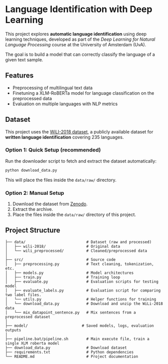 # Language Identification with Deep Learning

This project explores **automatic language identification** using deep learning techniques, developed as part of the *Deep Learning for Natural Language Processing* course at the University of Amsterdam (UvA).

The goal is to build a model that can correctly classify the language of a given text sample.

## Features

- Preprocessing of multilingual text data
- Finetuning a XLM-RoBERTa model for language classification on the preprocessed data
- Evaluation on multiple languages with NLP metrics

## Dataset

This project uses the [WiLI-2018 dataset](https://zenodo.org/records/841984), a publicly available dataset for **written language identification** covering 235 languages.

### Option 1: Quick Setup (recommended)
Run the downloader script to fetch and extract the dataset automatically:

```bash
python download_data.py
```

This will place the files inside the `data/raw/` directory.

### Option 2: Manual Setup
1. Download the dataset from [Zenodo](https://zenodo.org/records/841984).
2. Extract the archive.
3. Place the files inside the `data/raw/` directory of this project.

## Project Structure

```text
├── data/                           # Dataset (raw and processed)
│   ├── wili-2018/                  # Original data
│   └── wili_preprocessed/          # Cleaned/preprocessed data
│
├── src/                            # Source code
│   ├── preprocessing.py            # Text cleaning, tokenization, etc.
│   ├── models.py                   # Model architectures
│   ├── train.py                    # Training loop
│   ├── evaluate.py                 # Evaluation scripts for testing model
│   ├── evaluate_labels.py          # Evaluation script for comparing two label files.
│   └── utils.py                    # Helper functions for training
│   └── download_data.py            # Download and unzip the WiLi-2018 data
│   └── mix_datapoint_sentence.py   # Mix sentences from a preprocessed dataset 
│
├── model/                        # Saved models, logs, evaluation outputs
│
├── pipeline.bat/pipeline.sh        # Main execute file, train a single XLM roberta model
├── download_data.py                # Download dataset
├── requirements.txt                # Python dependencies
└── README.md                       # Project documentation
```
